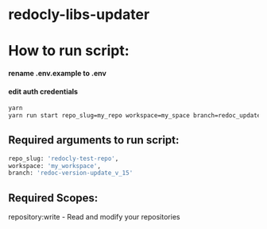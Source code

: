 # redocly-libs-updater

# How to run script:

#### rename .env.example to .env
#### edit auth credentials

```sh
yarn
yarn run start repo_slug=my_repo workspace=my_space branch=redoc_update
```

## Required arguments to run script:
```sh
repo_slug: 'redocly-test-repo',
workspace: 'my_workspace',
branch: 'redoc-version-update_v_15'
```

## Required Scopes:
repository:write - Read and modify your repositories
